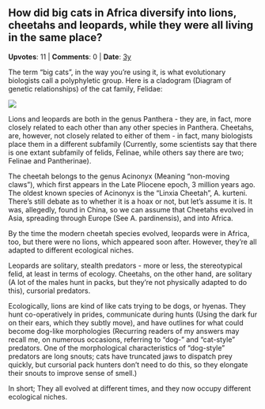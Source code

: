 ## How did big cats in Africa diversify into lions, cheetahs and leopards, while they were all living in the same place?
    
**Upvotes**: 11 | **Comments**: 0 | **Date**: [3y](https://www.quora.com/How-did-big-cats-in-Africa-diversify-into-lions-cheetahs-and-leopards-while-they-were-all-living-in-the-same-place/answer/Gary-Meaney)

The term “big cats”, in the way you’re using it, is what evolutionary biologists call a polyphyletic group. Here is a cladogram (Diagram of genetic relationships) of the cat family, Felidae:

![](https://qph.fs.quoracdn.net/main-qimg-8bac9fbc0017564bb8292e10b7d52322-lq)

Lions and leopards are both in the genus Panthera - they are, in fact, more closely related to each other than any other species in Panthera. Cheetahs, are, however, not closely related to either of them - in fact, many biologists place them in a different subfamily (Currently, some scientists say that there is one extant subfamily of felids, Felinae, while others say there are two; Felinae and Pantherinae).

The cheetah belongs to the genus Acinonyx (Meaning “non-moving claws”), which first appears in the Late Pliocene epoch, 3 million years ago. The oldest known species of Acinonyx is the “Linxia Cheetah”, A. kurteni. There’s still debate as to whether it is a hoax or not, but let’s assume it is. It was, allegedly, found in China, so we can assume that Cheetahs evolved in Asia, spreading through Europe (See A. pardinensis), and into Africa.

By the time the modern cheetah species evolved, leopards were in Africa, too, but there were no lions, which appeared soon after. However, they’re all adapted to different ecological niches.

Leopards are solitary, stealth predators - more or less, the stereotypical felid, at least in terms of ecology. Cheetahs, on the other hand, are solitary (A lot of the males hunt in packs, but they’re not physically adapted to do this), cursorial predators.

Ecologically, lions are kind of like cats trying to be dogs, or hyenas. They hunt co-operatively in prides, communicate during hunts (Using the dark fur on their ears, which they subtly move), and have outlines for what could become dog-like morphologies (Recurring readers of my answers may recall me, on numerous occasions, referring to “dog-” and “cat-style” predators. One of the morphological characteristics of “dog-style” predators are long snouts; cats have truncated jaws to dispatch prey quickly, but cursorial pack hunters don’t need to do this, so they elongate their snouts to improve sense of smell.)

In short; They all evolved at different times, and they now occupy different ecological niches.

